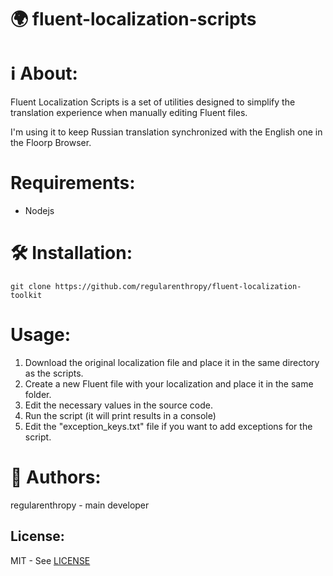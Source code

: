 # 🌍 fluent-localization-scripts

# ℹ️ About:
Fluent Localization Scripts is a set of utilities designed to simplify the translation experience when manually editing Fluent files.

I'm using it to keep Russian translation synchronized with the English one in the Floorp Browser.

# Requirements:
 - Nodejs
 
# 🛠️ Installation:
```
git clone https://github.com/regularenthropy/fluent-localization-toolkit
```

# Usage:
1. Download the original localization file and place it in the same directory as the scripts.
2. Create a new Fluent file with your localization and place it in the same folder.
3. Edit the necessary values in the source code.
4. Run the script (it will print results in a console)
5. Edit the "exception_keys.txt" file if you want to add exceptions for the script.

# 👤 Authors:
regularenthropy - main developer  

License:
--------
MIT - See [LICENSE](/LICENSE)